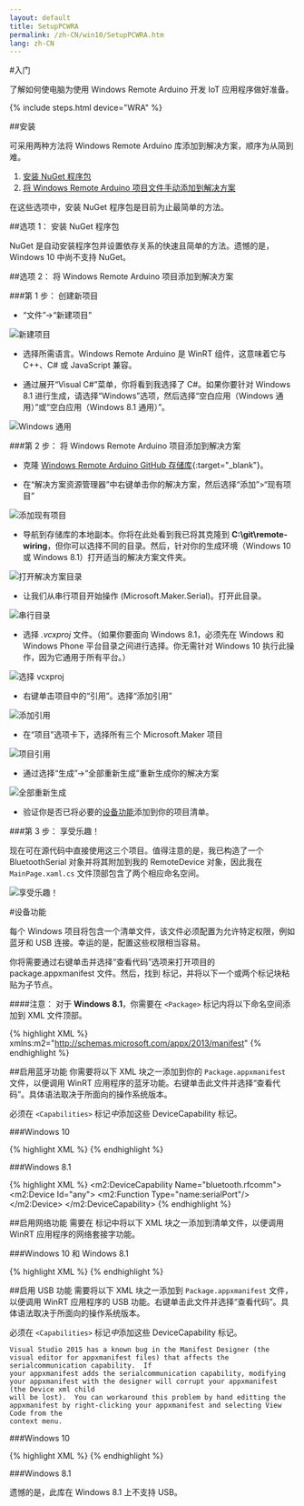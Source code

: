 ```yaml
---
layout: default
title: SetupPCWRA
permalink: /zh-CN/win10/SetupPCWRA.htm
lang: zh-CN
---
```


#入门

了解如何使电脑为使用 Windows Remote Arduino 开发 IoT 应用程序做好准备。

{% include steps.html device="WRA" %}

##安装

可采用两种方法将 Windows Remote Arduino 库添加到解决方案，顺序为从简到难。

1. [安装 NuGet 程序包](#option-1-install-the-nuget-package)
2. [将 Windows Remote Arduino 项目文件手动添加到解决方案](#option-2-add-the-windows-remote-arduino-projects-to-your-solution)

在这些选项中，安装 NuGet 程序包是目前为止最简单的方法。

##选项 1： 安装 NuGet 程序包

NuGet 是自动安装程序包并设置依存关系的快速且简单的方法。遗憾的是，Windows 10 中尚不支持 NuGet。

##选项 2： 将 Windows Remote Arduino 项目添加到解决方案

###第 1 步： 创建新项目

- “文件”-\>“新建项目”

 ![新建项目]({{site.baseurl}}/images/remote-wiring/create_00.png)

- 选择所需语言。Windows Remote Arduino 是 WinRT 组件，这意味着它与 C++、C\# 或 JavaScript 兼容。

- 通过展开“Visual C\#”菜单，你将看到我选择了 C\#。如果你要针对 Windows 8.1 进行生成，请选择“Windows”选项，然后选择“空白应用（Windows 通用）”或“空白应用（Windows 8.1 通用）”。

 ![Windows 通用]({{site.baseurl}}/images/remote-wiring/create_01.png)


###第 2 步： 将 Windows Remote Arduino 项目添加到解决方案

- 克隆 [Windows Remote Arduino GitHub 存储库](https://github.com/ms-iot/remote-wiring/){:target="_blank"}。

- 在“解决方案资源管理器”中右键单击你的解决方案，然后选择“添加”\>“现有项目”

 ![添加现有项目]({{site.baseurl}}/images/remote-wiring/project_00.png)

- 导航到存储库的本地副本。你将在此处看到我已将其克隆到 **C:\\git\\remote-wiring**，但你可以选择不同的目录。然后，针对你的生成环境（Windows 10 或 Windows 8.1）打开适当的解决方案文件夹。

 ![打开解决方案目录]({{site.baseurl}}/images/remote-wiring/compile_00.png)

- 让我们从串行项目开始操作 \(Microsoft.Maker.Serial\)。打开此目录。

 ![串行目录]({{site.baseurl}}/images/remote-wiring/project_01.png)

- 选择 *.vcxproj* 文件。（如果你要面向 Windows 8.1，必须先在 Windows 和 Windows Phone 平台目录之间进行选择。你无需针对 Windows 10 执行此操作，因为它通用于所有平台。）

 ![选择 vcxproj]({{site.baseurl}}/images/remote-wiring/project_02.png)

- 右键单击项目中的“引用”。选择“添加引用”

 ![添加引用]({{site.baseurl}}/images/remote-wiring/project_05.png)

- 在“项目”选项卡下，选择所有三个 Microsoft.Maker 项目

 ![项目引用]({{site.baseurl}}/images/remote-wiring/project_06.png)

- 通过选择“生成”-\>“全部重新生成”重新生成你的解决方案

 ![全部重新生成]({{site.baseurl}}/images/remote-wiring/compile_03.png)

- 验证你是否已将必要的[设备功能](#device-capabilities)添加到你的项目清单。

###第 3 步： 享受乐趣！

现在可在源代码中直接使用这三个项目。值得注意的是，我已构造了一个 BluetoothSerial 对象并将其附加到我的 RemoteDevice 对象，因此我在 `MainPage.xaml.cs` 文件顶部包含了两个相应命名空间。

 ![享受乐趣！]({{site.baseurl}}/images/remote-wiring/utilize_00.png)


#设备功能

每个 Windows 项目将包含一个清单文件，该文件必须配置为允许特定权限，例如蓝牙和 USB 连接。幸运的是，配置这些权限相当容易。

你将需要通过右键单击并选择“查看代码”选项来打开项目的 package.appxmanifest 文件。然后，找到 <Capabilities> 标记，并将以下一个或两个标记块粘贴为子节点。

####注意：
对于 **Windows 8.1**，你需要在 `<Package>` 标记内将以下命名空间添加到 XML 文件顶部。

{% highlight XML %}
xmlns:m2="http://schemas.microsoft.com/appx/2013/manifest"
{% endhighlight %}

##启用蓝牙功能
你需要将以下 XML 块之一添加到你的 `Package.appxmanifest` 文件，以便调用 WinRT 应用程序的蓝牙功能。右键单击此文件并选择“查看代码”。具体语法取决于所面向的操作系统版本。

必须在 `<Capabilities>` 标记*中*添加这些 DeviceCapability 标记。

###Windows 10

{% highlight XML %}
<DeviceCapability Name="bluetooth.rfcomm">
  <Device Id="any">
    <Function Type="name:serialPort"/>
  </Device>
</DeviceCapability>
{% endhighlight %}

###Windows 8.1

{% highlight XML %}
<m2:DeviceCapability Name="bluetooth.rfcomm">
  <m2:Device Id="any">
    <m2:Function Type="name:serialPort"/>
  </m2:Device>
</m2:DeviceCapability>
{% endhighlight %}


##启用网络功能
需要在 <Capabilities> 标记中将以下 XML 块之一添加到清单文件，以便调用 WinRT 应用程序的网络套接字功能。

###Windows 10 和 Windows 8.1

{% highlight XML %}
<Capability Name="privateNetworkClientServer"/>
<Capability Name="internetClientServer"/>
{% endhighlight %}


##启用 USB 功能
需要将以下 XML 块之一添加到 `Package.appxmanifest` 文件，以便调用 WinRT 应用程序的 USB 功能。右键单击此文件并选择“查看代码”。具体语法取决于所面向的操作系统版本。

必须在 `<Capabilities>` 标记*中*添加这些 DeviceCapability 标记。

    Visual Studio 2015 has a known bug in the Manifest Designer (the visual editor for appxmanifest files) that affects the serialcommunication capability.  If 
    your appxmanifest adds the serialcommunication capability, modifying your appxmanifest with the designer will corrupt your appxmanifest (the Device xml child 
    will be lost).  You can workaround this problem by hand editting the appxmanifest by right-clicking your appxmanifest and selecting View Code from the 
    context menu.

###Windows 10

{% highlight XML %}
<DeviceCapability Name="serialcommunication">
  <Device Id="any">
    <Function Type="name:serialPort"/>
  </Device>
</DeviceCapability>
{% endhighlight %}

###Windows 8.1

遗憾的是，此库在 Windows 8.1 上不支持 USB。
